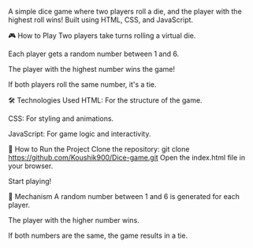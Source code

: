 A simple dice game where two players roll a die, and the player with the highest roll wins! Built using HTML, CSS, and JavaScript.

🎮 How to Play
Two players take turns rolling a virtual die.

Each player gets a random number between 1 and 6.

The player with the highest number wins the game!

If both players roll the same number, it's a tie.

🛠️ Technologies Used
HTML: For the structure of the game.

CSS: For styling and animations.

JavaScript: For game logic and interactivity.

📂 How to Run the Project
Clone the repository:
git clone https://github.com/Koushik900/Dice-game.git
Open the index.html file in your browser.

Start playing!

🎯 Mechanism
A random number between 1 and 6 is generated for each player.

The player with the higher number wins.

If both numbers are the same, the game results in a tie.

